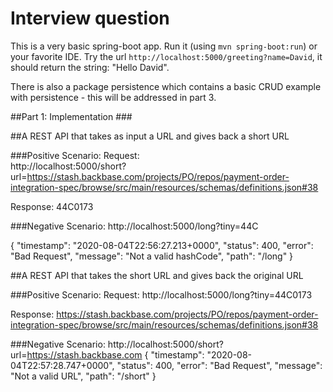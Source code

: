 Interview question
==================


This is a very basic spring-boot app. Run it (using `mvn spring-boot:run`) or your favorite IDE.
Try the url `http://localhost:5000/greeting?name=David`, it should return the string: "Hello David".

There is also a package persistence which contains a basic CRUD example with persistence - this will be addressed in part 3.

##Part 1: Implementation ###

##A REST API that takes as input a URL and gives back a short URL

###Positive Scenario:
Request:  
http://localhost:5000/short?url=https://stash.backbase.com/projects/PO/repos/payment-order-integration-spec/browse/src/main/resources/schemas/definitions.json#38

Response:
44C0173

###Negative Scenario:
http://localhost:5000/long?tiny=44C

{
    "timestamp": "2020-08-04T22:56:27.213+0000",
    "status": 400,
    "error": "Bad Request",
    "message": "Not a valid hashCode",
    "path": "/long"
}



##A REST API that takes the short URL and gives back the original URL

###Positive Scenario:
Request:
http://localhost:5000/long?tiny=44C0173

Response:
https://stash.backbase.com/projects/PO/repos/payment-order-integration-spec/browse/src/main/resources/schemas/definitions.json#38

###Negative Scenario:
http://localhost:5000/short?url=https://stash.backbase.com
{
    "timestamp": "2020-08-04T22:57:28.747+0000",
    "status": 400,
    "error": "Bad Request",
    "message": "Not a valid URL",
    "path": "/short"
}